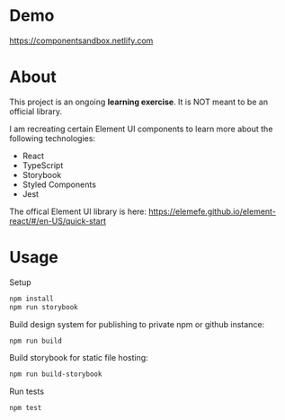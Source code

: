 # Demo

https://componentsandbox.netlify.com

# About

This project is an ongoing **learning exercise**. It is NOT meant to be an official library.

I am recreating certain Element UI components to learn more about the following technologies:

-   React
-   TypeScript
-   Storybook
-   Styled Components
-   Jest

The offical Element UI library is here: https://elemefe.github.io/element-react/#/en-US/quick-start

# Usage

Setup

```bash
npm install
npm run storybook
```

Build design system for publishing to private npm or github instance:

```bash
npm run build
```

Build storybook for static file hosting:

```bash
npm run build-storybook
```

Run tests

```bash
npm test
```
